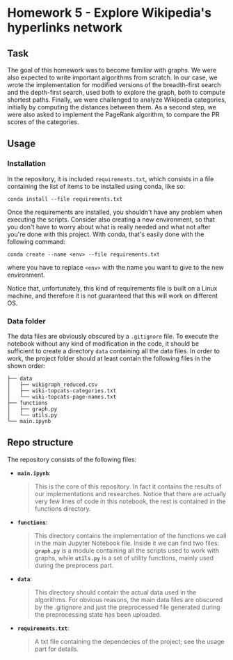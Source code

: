 # Homework 5 - Explore Wikipedia's hyperlinks network
## Task
The goal of this homework was to become familiar with graphs. We were also expected to write important algorithms from scratch. In our case, we wrote the implementation for modified versions of the breadth-first search and the depth-first search, used both to explore the graph, both to compute shortest paths. Finally, we were challenged to analyze Wikipedia categories, initially by computing the distances between them. As a second step, we were also asked to implement the PageRank algorithm, to compare the PR scores of the categories.
## Usage
### Installation
In the repository, it is included `requirements.txt`, which consists in a file containing the list of items to be installed using conda, like so:

`conda install --file requirements.txt`

Once the requirements are installed, you shouldn't have any problem when executing the scripts. Consider also creating a new environment, so that you don't have to worry about what is really needed and what not after you're done with this project. With conda, that's easily done with the following command:

`conda create --name <env> --file requirements.txt`

where you have to replace `<env>` with the name you want to give to the new environment.

Notice that, unfortunately, this kind of requirements file is built on a Linux machine, and therefore it is not guaranteed that this will work on different OS.
### Data folder
The data files are obviously obscured by a `.gitignore` file. To execute the notebook without any kind of modification in the code, it should be sufficient to create a directory `data` containing all the data files. In order to work, the project folder should at least contain the following files in the shown order:
```
├── data
│   ├── wikigraph_reduced.csv
│   ├── wiki-topcats-categories.txt
│   └── wiki-topcats-page-names.txt
├── functions
│   ├── graph.py
│   └── utils.py
└── main.ipynb
```

## Repo structure
The repository consists of the following files:
* __`main.ipynb`__:
    > This is the core of this repository. In fact it contains the results of our implementations and researches. Notice that there are actually very few lines of code in this notebook, the rest is contained in the functions directory.
* __`functions`__:
    > This directory contains the implementation of the functions we call in the main Jupyter Notebook file. Inside it we can find two files: __`graph.py`__ is a module containing all the scripts used to work with graphs, while __`utils.py`__ is a set of utility functions, mainly used during the preprocess part.
* __`data`__:
    > This directory should contain the actual data used in the algorithms. For obvious reasons, the main data files are obscured by the .gitignore and just the preprocessed file generated during the preprocessing state has been uploaded.
* __`requirements.txt`__:
    > A txt file containing the dependecies of the project; see the usage part for details.